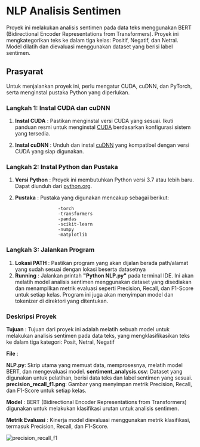 # NLP Analisis Sentimen

Proyek ini melakukan analisis sentimen pada data teks menggunakan BERT (Bidirectional Encoder Representations from Transformers). 
Proyek ini mengkategorikan teks ke dalam tiga kelas: Positif, Negatif, dan Netral. Model dilatih dan dievaluasi menggunakan dataset yang berisi label sentimen.

## Prasyarat

Untuk menjalankan proyek ini, perlu mengatur CUDA, cuDNN, dan PyTorch, serta menginstal pustaka Python yang diperlukan.

### Langkah 1: Instal CUDA dan cuDNN

1. **Instal CUDA**   : Pastikan menginstal versi CUDA yang sesuai.
                       Ikuti panduan resmi untuk menginstal [CUDA](https://developer.nvidia.com/cuda-downloads) berdasarkan konfigurasi sistem yang tersedia.
   
3. **Instal cuDNN**  : Unduh dan instal [cuDNN](https://developer.nvidia.com/cudnn) yang kompatibel dengan versi CUDA yang siap digunakan.

### Langkah 2: Instal Python dan Pustaka

1. **Versi Python**  : Proyek ini membutuhkan Python versi 3.7 atau lebih baru. Dapat diunduh dari [python.org](https://www.python.org/downloads/).
2. **Pustaka**       : Pustaka yang digunakan mencakup sebagai berikut:
   
                       -torch
                       -transformers
                       -pandas
                       -scikit-learn
                       -numpy
                       -matplotlib

### Langkah 3: Jalankan Program

1. **Lokasi PATH**   : Pastikan program yang akan dijalan berada path/alamat yang sudah sesuai dengan lokasi beserta datasetnya
2. **Running**       : Jalankan printah **"Python NLP.py"** pada terminal IDE. Ini akan melatih model analisis sentimen menggunakan dataset yang disediakan dan menampilkan
                       metrik evaluasi seperti Precision, Recall, dan F1-Score untuk setiap kelas. Program ini juga akan menyimpan model dan tokenizer di direktori yang ditentukan.

### Deskripsi Proyek

**Tujuan**           : Tujuan dari proyek ini adalah melatih sebuah model untuk melakukan analisis sentimen pada data teks, yang mengklasifikasikan teks ke dalam tiga kategori: Posit, Netral, Negatif

**File**             :

**NLP.py**: Skrip utama yang memuat data, memprosesnya, melatih model BERT, dan mengevaluasi model.
**sentiment_analysis.csv**: Dataset yang digunakan untuk pelatihan, berisi data teks dan label sentimen yang sesuai.
**precision_recall_f1.png**: Gambar yang menyimpan metrik Precision, Recall, dan F1-Score untuk setiap kelas.

**Model**            : 
BERT (Bidirectional Encoder Representations from Transformers) digunakan untuk melakukan klasifikasi urutan untuk analisis sentimen.

**Metrik Evaluasi**  : 
Kinerja model dievaluasi menggunakan metrik klasifikasi, termasuk Precision, Recall, dan F1-Score.

![precision_recall_f1](https://github.com/user-attachments/assets/6d8006b2-9bd2-4157-a087-e70a26636baa)

